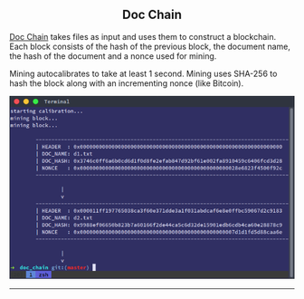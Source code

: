 <center> <h2>Doc Chain</h2> </center>

[Doc Chain](https://github.com/jordanmckinney/doc_chain) takes files as input and uses them to construct a blockchain. Each block consists of the hash of the previous block, the document name, the hash of the document and a nonce used for mining.

Mining autocalibrates to take at least 1 second. Mining uses SHA-256 to hash the block along with an incrementing nonce (like Bitcoin).

<img src="/src/images/doc_chain.png" alt="doc_chain"/>

<hr></hr>
